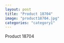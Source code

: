 ```yaml
---
layout: post
title: "Product 18704"
image: "product18704.jpg"
categories: "category1"
---
```

Product 18704
